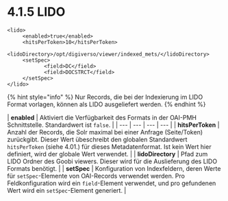 # 4.1.5 LIDO

```markup
<lido>
     <enabled>true</enabled>
     <hitsPerToken>10</hitsPerToken>
     <lidoDirectory>/opt/digiverso/viewer/indexed_mets/</lidoDirectory>
     <setSpec>
            <field>DC</field>
            <field>DOCSTRCT</field>
     </setSpec>
</lido>
```

{% hint style="info" %}
Nur Records, die bei der Indexierung im LIDO Format vorlagen, können als LIDO ausgeliefert werden.
{% endhint %}

| **enabled**  | Aktiviert die Verfügbarkeit des Formats in der OAI-PMH Schnittstelle. Standardwert ist `false`. |
| --- | --- | --- | --- |
| **hitsPerToken**  | Anzahl der Records, die Solr maximal bei einer Anfrage \(Seite/Token\) zurückgibt. Dieser Wert übeschreibt den globalen Standardwert `hitsPerToken` \(siehe 4.01.\) für dieses Metadatenformat. Ist kein Wert hier definiert, wird der globale Wert verwendet. |
| **lidoDirectory**  | Pfad zum LIDO Ordner des Goobi viewers. Dieser wird für die Auslieferung des LIDO Formats benötigt. |
| **setSpec**  | Konfiguration von Indexfeldern, deren Werte für `setSpec`-Elemente von OAI-Records verwendet werden. Pro Feldkonfiguration wird ein `field`-Element verwendet, und pro gefundenen Wert wird ein `setSpec`-Element generiert. |

